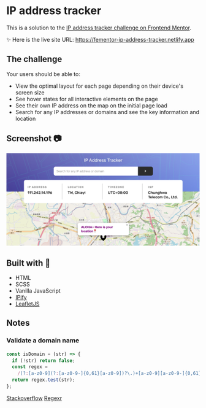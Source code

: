 # IP address tracker

This is a solution to the [IP address tracker challenge on Frontend Mentor](https://www.frontendmentor.io/challenges/ip-address-tracker-I8-0yYAH0).

✨ Here is the live site URL: https://fementor-ip-address-tracker.netlify.app

## The challenge
Your users should be able to:

- View the optimal layout for each page depending on their device's screen size
- See hover states for all interactive elements on the page
- See their own IP address on the map on the initial page load
- Search for any IP addresses or domains and see the key information and location

## Screenshot 📷
![](./images/screenshot/ip-tracker.png)

## Built with 🔧
- HTML
- SCSS
- Vanilla JavaScript
- [IPify](https://geo.ipify.org/)
- [LeafletJS](https://leafletjs.com/)

## Notes

### Validate a domain name

```javascript
const isDomain = (str) => {
  if (!str) return false;
  const regex =
    /(?:[a-z0-9](?:[a-z0-9-]{0,61}[a-z0-9])?\.)+[a-z0-9][a-z0-9-]{0,61}[a-z0-9]/g;
  return regex.test(str);
};
```

[Stackoverflow](https://stackoverflow.com/questions/10306690/what-is-a-regular-expression-which-will-match-a-valid-domain-name-without-a-subd/30007882#30007882)
[Regexr](https://regexr.com/3au3g)

